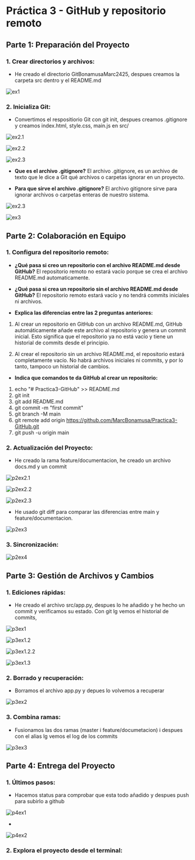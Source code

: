 # Práctica 3 - GitHub y repositorio remoto
## Parte 1: Preparación del Proyecto
### 1. Crear directorios y archivos:

- He creado el directorio GitBonamusaMarc2425, despues creamos la carpeta src dentro y el README.md

![ex1](./img/ex1.png)

### 2. Inicializa Git:

- Convertimos el respositiorio Git con git init, despues creamos .gitignore y creamos index.html, style.css, main.js en src/

![ex2.1](./img/ex2_1.png)

![ex2.2](./img/ex2_2.png)

![ex2.3](./img/ex2_3.png)

- **Que es el archivo .gitignore?** El archivo .gitignore, es un archivo de texto que le dice a Git qué archivos o carpetas ignorar en un proyecto.

- **Para que sirve el archivo .gitignore?** El archivo gitignore sirve para ignorar archivos o carpetas enteras de nuestro sistema.

![ex2.3](./img/ex2_4.png)

![ex3](./img/ex3.png)

## Parte 2: Colaboración en Equipo
### 1. Configura del repositorio remoto:

- **¿Qué pasa si creo un repositorio con el archivo README.md desde GitHub?** El repositorio remoto no estará vacío porque se crea el archivo README.md automaticamente.

- **¿Qué pasa si crea un repositorio sin el archivo README.md desde GitHub?** El repositorio remoto estará vacío y no tendrá commits iniciales ni archivos.

- **Explica las diferencias entre las 2 preguntas anteriores:**

1. Al crear un repositorio en GitHub con un archivo README.md, GitHub automáticamente añade este archivo al repositorio y genera un commit inicial. Esto significa que el repositorio ya no está vacío y tiene un historial de commits desde el principio.

2. Al crear el repositorio sin un archivo README.md, el repositorio estará completamente vacío. No habrá archivos iniciales ni commits, y por lo tanto, tampoco un historial de cambios.
   
- **Indica que comandos te da GitHub al crear un repositorio:**

1. echo "# Practica3-GitHub" >> README.md
2. git init
3. git add README.md
4. git commit -m "first commit"
5. git branch -M main
6. git remote add origin https://github.com/MarcBonamusa/Practica3-GitHub.git
7. git push -u origin main

### 2. Actualización del Proyecto:

- He creado la rama feature/documentacion, he creado un archivo docs.md y un commit

![p2ex2.1](./img/p2ex2_1.png)

![p2ex2.2](./img/p2ex2_2.png)

![p2ex2.3](./img/p2ex2_3.png)

- He usado git diff para comparar las diferencias entre main y feature/documentacion.

![p2ex3](./img/p2ex3.png)

### 3. Sincronización:

![p2ex4](./img/p2ex4.png)

## Parte 3: Gestión de Archivos y Cambios
### 1. Ediciones rápidas:

- He creado el archivo src/app.py, despues lo he añadido y he hecho un commit y verificamos su estado. Con git lg vemos el historial de commits, 

![p3ex1](./img/p3ex1_1.png)

![p3ex1.2](./img/p3ex1_2.png)

![p3ex1.2.2](./img/p3ex1_2_2.png)

![p3ex1.3](./img/p3ex1_3.png)

### 2. Borrado y recuperación:

- Borramos el archivo app.py y depues lo volvemos a recuperar

![p3ex2](./img/p3ex2.png)

### 3. Combina ramas:

- Fusionamos las dos ramas (master i feature/documetacion) i despues con el alias lg vemos el log de los commits

![p3ex3](./img/p3ex3.png)

## Parte 4: Entrega del Proyecto

### 1. Últimos pasos:

- Hacemos status para comprobar que esta todo añadido y despues push para subirlo a github

![p4ex1](./img/p4ex1.png)

- 

![p4ex2](./img/p4ex2.png)

### 2. Explora el proyecto desde el terminal:
